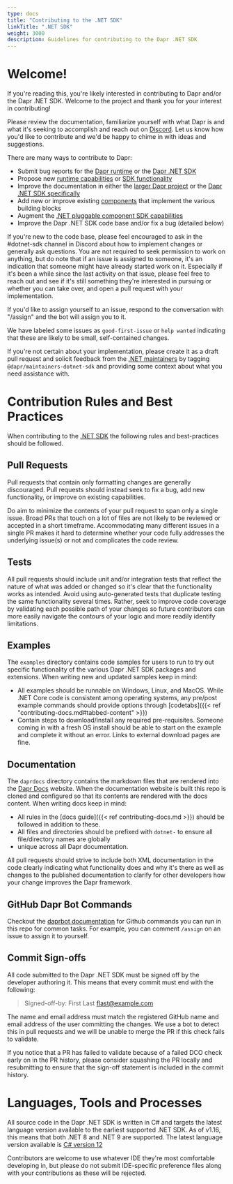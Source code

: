 ```yaml
---
type: docs
title: "Contributing to the .NET SDK"
linkTitle: ".NET SDK"
weight: 3000
description: Guidelines for contributing to the Dapr .NET SDK
---
```


# Welcome!
If you're reading this, you're likely interested in contributing to Dapr and/or the Dapr .NET SDK. Welcome to the project
and thank you for your interest in contributing!

Please review the documentation, familiarize yourself with what Dapr is and what it's seeking to accomplish and reach
out on [Discord](https://bit.ly/dapr-discord). Let us know how you'd like to contribute and we'd be happy to chime in
with ideas and suggestions.

There are many ways to contribute to Dapr:
- Submit bug reports for the [Dapr runtime](https://github.com/dapr/dapr/issues/new/choose) or the [Dapr .NET SDK](https://github.com/dapr/dotnet-sdk/issues/new/choose)
- Propose new [runtime capabilities](https://github.com/dapr/proposals/issues/new/choose) or [SDK functionality](https://github.com/dapr/dotnet-sdk/issues/new/choose)
- Improve the documentation in either the [larger Dapr project](https://github.com/dapr/docs) or the [Dapr .NET SDK specifically](https://github.com/dapr/dotnet-sdk/tree/master/daprdocs) 
- Add new or improve existing [components](https://github.com/dapr/components-contrib/) that implement the various building blocks
- Augment the [.NET pluggable component SDK capabilities](https://github.com/dapr-sandbox/components-dotnet-sdk)
- Improve the Dapr .NET SDK code base and/or fix a bug (detailed below)

If you're new to the code base, please feel encouraged to ask in the #dotnet-sdk channel in Discord about how
to implement changes or generally ask questions. You are not required to seek permission to work on anything, but do
note that if an issue is assigned to someone, it's an indication that someone might have already started work on it.
Especially if it's been a while since the last activity on that issue, please feel free to reach out and see if it's 
still something they're interested in pursuing or whether you can take over, and open a pull request with your 
implementation.

If you'd like to assign yourself to an issue, respond to the conversation with "/assign" and the bot will assign you
to it.

We have labeled some issues as `good-first-issue` or `help wanted` indicating that these are likely to be small,
self-contained changes.

If you're not certain about your implementation, please create it as a draft pull request and solicit feedback
from the [.NET maintainers](https://github.com/orgs/dapr/teams/maintainers-dotnet-sdk) by tagging 
`@dapr/maintainers-dotnet-sdk` and providing some context about what you need assistance with. 

# Contribution Rules and Best Practices

When contributing to the [.NET SDK](https://github.com/dapr/dotnet-sdk) the following rules and best-practices should 
be followed.

## Pull Requests
Pull requests that contain only formatting changes are generally discouraged. Pull requests should instead seek to 
fix a bug, add new functionality, or improve on existing capabilities.

Do aim to minimize the contents of your pull request to span only a single issue. Broad PRs that touch on a lot of files
are not likely to be reviewed or accepted in a short timeframe. Accommodating many different issues in a single PR makes
it hard to determine whether your code fully addresses the underlying issue(s) or not and complicates the code review.

## Tests
All pull requests should include unit and/or integration tests that reflect the nature of what was added or changed
so it's clear that the functionality works as intended. Avoid using auto-generated tests that duplicate testing the
same functionality several times. Rather, seek to improve code coverage by validating each possible path of your 
changes so future contributors can more easily navigate the contours of your logic and more readily identify limitations.

## Examples

The `examples` directory contains code samples for users to run to try out specific functionality of the various 
Dapr .NET SDK packages and extensions. When writing new and updated samples keep in mind:

- All examples should be runnable on Windows, Linux, and MacOS. While .NET Core code is consistent among operating 
systems, any pre/post example commands should provide options through 
[codetabs]({{< ref "contributing-docs.md#tabbed-content" >}})
- Contain steps to download/install any required pre-requisites. Someone coming in with a fresh OS install should be 
able to start on the example and complete it without an error. Links to external download pages are fine.

## Documentation

The `daprdocs` directory contains the markdown files that are rendered into the [Dapr Docs](https://docs.dapr.io) website. When the 
documentation website is built this repo is cloned and configured so that its contents are rendered with the docs 
content. When writing docs keep in mind:

   - All rules in the [docs guide]({{< ref contributing-docs.md >}}) should be followed in addition to these.
   - All files and directories should be prefixed with `dotnet-` to ensure all file/directory names are globally 
   - unique across all Dapr documentation.

All pull requests should strive to include both XML documentation in the code clearly indicating what functionality
does and why it's there as well as changes to the published documentation to clarify for other developers how your change
improves the Dapr framework.

## GitHub Dapr Bot Commands

Checkout the [daprbot documentation](https://docs.dapr.io/contributing/daprbot/) for Github commands you can run in this repo for common tasks. For example, 
you can comment `/assign` on an issue to assign it to yourself.

## Commit Sign-offs
All code submitted to the Dapr .NET SDK must be signed off by the developer authoring it. This means that every
commit must end with the following:
> Signed-off-by: First Last <flast@example.com>

The name and email address must match the registered GitHub name and email address of the user committing the changes.
We use a bot to detect this in pull requests and we will be unable to merge the PR if this check fails to validate.

If you notice that a PR has failed to validate because of a failed DCO check early on in the PR history, please consider
squashing the PR locally and resubmitting to ensure that the sign-off statement is included in the commit history.

# Languages, Tools and Processes
All source code in the Dapr .NET SDK is written in C# and targets the latest language version available to the earliest
supported .NET SDK. As of v1.16, this means that both .NET 8 and .NET 9 are supported. The latest language version available
is [C# version 12](https://learn.microsoft.com/en-us/dotnet/csharp/whats-new/csharp-version-history#c-version-12)

Contributors are welcome to use whatever IDE they're most comfortable developing in, but please do not submit 
IDE-specific preference files along with your contributions as these will be rejected.